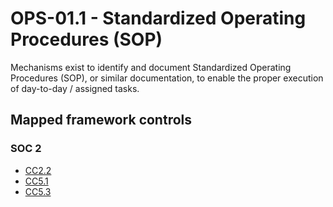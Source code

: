 # OPS-01.1 - Standardized Operating Procedures (SOP)
Mechanisms exist to identify and document Standardized Operating Procedures (SOP), or similar documentation, to enable the proper execution of day-to-day / assigned tasks.
## Mapped framework controls
### SOC 2
- [CC2.2](../soc2/cc22.md)
- [CC5.1](../soc2/cc51.md)
- [CC5.3](../soc2/cc53.md)